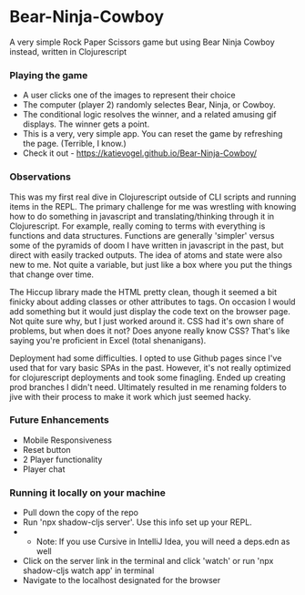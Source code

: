 # Bear-Ninja-Cowboy
A very simple Rock Paper Scissors game but using Bear Ninja Cowboy instead, written in Clojurescript

### Playing the game 
* A user clicks one of the images to represent their choice
* The computer (player 2) randomly selectes Bear, Ninja, or Cowboy.
* The conditional logic resolves the winner, and a related amusing gif displays. The winner gets a point.
* This is a very, very simple app. You can reset the game by refreshing the page. (Terrible, I know.)
* Check it out - https://katievogel.github.io/Bear-Ninja-Cowboy/

### Observations
This was my first real dive in Clojurescript outside of CLI scripts and running items in the REPL. The primary challenge for me was wrestling with knowing how to do something in javascript and translating/thinking through it in Clojurescript. For example, really coming to terms with everything is functions and data structures. Functions are generally 'simpler' versus some of the pyramids of doom I have written in javascript in the past, but direct with easily tracked outputs. The idea of atoms and state were also new to me. Not quite a variable, but just like a box where you put the things that change over time. 

The Hiccup library made the HTML pretty clean, though it seemed a bit finicky about adding classes or other attributes to tags. On occasion I would add something but it would just display the code text on the browser page. Not quite sure why, but I just worked around it. CSS had it's own share of problems, but when does it not? Does anyone really know CSS? That's like saying you're proficient in Excel (total shenanigans). 

Deployment had some difficulties. I opted to use Github pages since I've used that for vary basic SPAs in the past. However, it's not really optimized for clojurescript deployments and took some finagling. Ended up creating prod branches I didn't need. Ultimately resulted in me renaming folders to jive with their process to make it work which just seemed hacky.

### Future Enhancements
* Mobile Responsiveness
* Reset button
* 2 Player functionality
* Player chat

### Running it locally on your machine
* Pull down the copy of the repo
* Run 'npx shadow-cljs server'. Use this info set up your REPL.
* * Note: If you use Cursive in IntelliJ Idea, you will need a deps.edn as well
* Click on the server link in the terminal and click 'watch' or run 'npx shadow-cljs watch app' in terminal
* Navigate to the localhost designated for the browser

